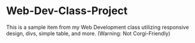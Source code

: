 # Web-Dev-Class-Project
This is a sample item from my Web Development class utilizing responsive design, divs, simple table, and more. (Warning: Not Corgi-Friendly)
